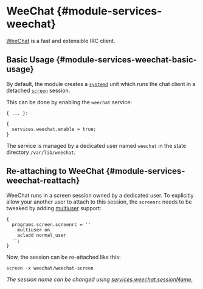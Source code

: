 # WeeChat {#module-services-weechat}

[WeeChat](https://weechat.org/) is a fast and
extensible IRC client.

## Basic Usage {#module-services-weechat-basic-usage}

By default, the module creates a
[`systemd`](https://www.freedesktop.org/wiki/Software/systemd/)
unit which runs the chat client in a detached
[`screen`](https://www.gnu.org/software/screen/)
session.

This can be done by enabling the `weechat` service:
```
{ ... }:

{
  services.weechat.enable = true;
}
```

The service is managed by a dedicated user named `weechat`
in the state directory `/var/lib/weechat`.

## Re-attaching to WeeChat {#module-services-weechat-reattach}

WeeChat runs in a screen session owned by a dedicated user. To explicitly
allow your another user to attach to this session, the
`screenrc` needs to be tweaked by adding
[multiuser](https://www.gnu.org/software/screen/manual/html_node/Multiuser.html#Multiuser)
support:
```
{
  programs.screen.screenrc = ''
    multiuser on
    acladd normal_user
  '';
}
```
Now, the session can be re-attached like this:
```
screen -x weechat/weechat-screen
```

*The session name can be changed using [services.weechat.sessionName.](options.html#opt-services.weechat.sessionName)*
